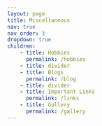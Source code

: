 ```yaml
---
layout: page
title: Miscellaneous
nav: true
nav_order: 3
dropdown: true
children: 
    - title: Hobbies
      permalink: /hobbies
    - title: divider
    - title: Blogs
      permalink: /blog
    - title: divider
    - title: Important Links
      permalink: /links 
    - title: Gallery
      permalink: /gallery
---
```

